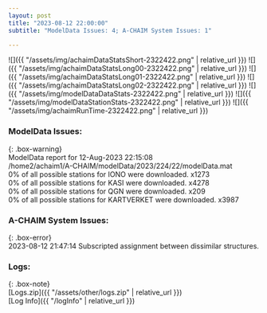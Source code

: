 ```yaml
---
layout: post
title: "2023-08-12 22:00:00"
subtitle: "ModelData Issues: 4; A-CHAIM System Issues: 1"

---
```


![]({{ "/assets/img/achaimDataStatsShort-2322422.png" | relative_url }})
![]({{ "/assets/img/achaimDataStatsLong00-2322422.png" | relative_url }})
![]({{ "/assets/img/achaimDataStatsLong01-2322422.png" | relative_url }})
![]({{ "/assets/img/achaimDataStatsLong02-2322422.png" | relative_url }})
![]({{ "/assets/img/modelDataDataStats-2322422.png" | relative_url }})
![]({{ "/assets/img/modelDataStationStats-2322422.png" | relative_url }})
![]({{ "/assets/img/achaimRunTime-2322422.png" | relative_url }})


### ModelData Issues:  
  
{: .box-warning}  
 ModelData report for 12-Aug-2023 22:15:08   
 /home2/achaim1/A-CHAIM/modelData/2023/224/22/modelData.mat   
 0% of all possible stations for IONO were downloaded. x1273   
 0% of all possible stations for KASI were downloaded. x4278   
 0% of all possible stations for QGN were downloaded. x209   
 0% of all possible stations for KARTVERKET were downloaded. x3987   
  
### A-CHAIM System Issues:  
  
{: .box-error}  
2023-08-12 21:47:14 Subscripted assignment between dissimilar structures.  

### Logs:  
  
{: .box-note}  
[Logs.zip]({{ "/assets/other/logs.zip" | relative_url }})  
[Log Info]({{ "/logInfo" | relative_url }})  
